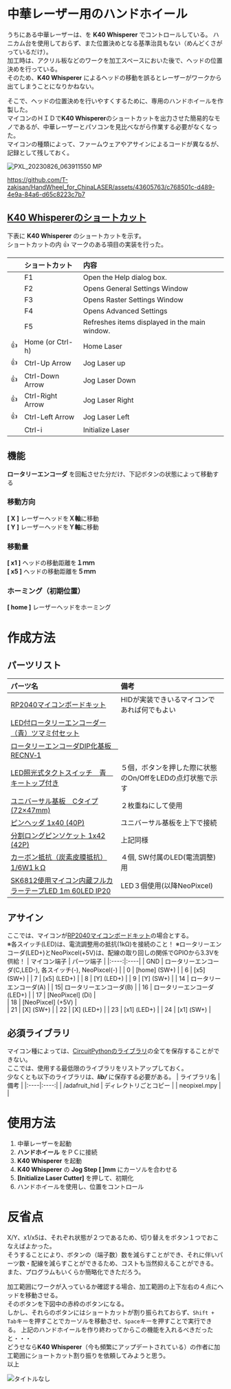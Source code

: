# 中華レーザー用のハンドホイール
うちにある中華レーザーは、を **K40 Whisperer** でコントロールしている。
ハニカム台を使用しておらず、また位置決めとなる基準治具もない（めんどくさがっているだけ）。　  
加工時は、アクリル板などのワークを加工スペースにおいた後で、ヘッドの位置決めを行っている。  
そのため、**K40 Whisperer** によるヘッドの移動を誤るとレーザーがワークから出てしまうことになりかねない。  

そこで、ヘッドの位置決めを行いやすくするために、専用のハンドホイールを作製した。  
マイコンのＨＩＤで**K40 Whisperer**のショートカットを出力させた簡易的なモノであるが、中華レーザーとパソコンを見比べながら作業する必要がなくなった。  
マイコンの種類によって、ファームウェアやアサインによるコードが異なるが、記録として残しておく。


![PXL_20230826_063911550 MP](https://github.com/T-zakisan/HandWheel_for_ChinaLASER/assets/43605763/92c29b83-22fd-4e66-bf86-c619ee27af6b)


https://github.com/T-zakisan/HandWheel_for_ChinaLASER/assets/43605763/c768501c-d489-4e9a-84a6-d65c8223c7b7


## [K40 Whispererのショートカット](https://www.scorchworks.com/K40whisperer/k40w_manual.html#keyboard)
下表に **K40 Whisperer** のショートカットを示す。  
ショートカットの内 :+1: マークのある項目の実装を行った。

| | ショートカット | 内容 |
|----|:----|:----| 
| | F1 | Open the Help dialog box. |
| | F2 | Opens General Settings Window |
| | F3 | Opens Raster Settings Window |
| | F4 | Opens Advanced Settings |
| | F5 | Refreshes items displayed in the main window. |
| :+1: | Home (or Ctrl-h) | Home Laser |
| :+1: | Ctrl-Up Arrow | Jog Laser up |
| :+1: | Ctrl-Down Arrow | Jog Laser Down |
| :+1: | Ctrl-Right Arrow | Jog Laser Right |
| :+1: | Ctrl-Left Arrow | Jog Laser Left |
| | Ctrl-i | Initialize Laser |



## 機能 
**ロータリーエンコーダ** を回転させた分だけ、下記ボタンの状態によって移動する

### 移動方向
**[ X ]**	レーザーヘッドを**Ｘ軸**に移動  
**[ Y ]** レーザーヘッドを**Ｙ軸**に移動  

### 移動量
**[ x1 ]** ヘッドの移動距離を**１ｍｍ**  
**[ x5 ]** ヘッドの移動距離を**５ｍｍ**  

### ホーミング（初期位置）
**[ home ]** レーザーヘッドをホーミング  


# 作成方法
## パーツリスト
| パーツ名 | 備考 |
|:----|:----|
| [RP2040マイコンボードキット](https://akizukidenshi.com/catalog/g/gK-17542/) | HIDが実装できいるマイコンであれば何でもよい |
| [LED付ロータリーエンコーダー（青）ツマミ付セット](https://akizukidenshi.com/catalog/g/gP-05768/) ||
| [ロータリーエンコーダDIP化基板　RECNV‐1](https://akizukidenshi.com/catalog/g/gP-07239/) ||
| [LED照光式タクトスイッチ　青　キートップ付き](https://akizukidenshi.com/catalog/g/gP-13871/) | ５個，ボタンを押した際に状態のOn/OffをLEDの点灯状態で示す |
| [ユニバーサル基板　Cタイプ(72×47mm)](https://akizukidenshi.com/catalog/g/gP-09747/) | ２枚重ねにして使用 |
| [ピンヘッダ 1x40 (40P)](https://akizukidenshi.com/catalog/g/gC-00167/) | ユニバーサル基板を上下で接続 |
| [分割ロングピンソケット 1x42 (42P)](https://akizukidenshi.com/catalog/g/gC-05779/) | 上記同様 |
| [カーボン抵抗（炭素皮膜抵抗） 1/6W1ｋΩ](https://akizukidenshi.com/catalog/g/gR-16102/) | ４個, SW付属のLED(電流調整)用 |
| [SK6812使用マイコン内蔵フルカラーテープLED 1m 60LED IP20](https://akizukidenshi.com/catalog/g/gM-12982/) | LED３個使用(以降NeoPixcel)|


## アサイン
ここでは、マイコンが[RP2040マイコンボードキット](https://akizukidenshi.com/catalog/g/gK-17542/)の場合とする。  
※各スイッチ(LED)は、電流調整用の抵抗(1kΩ)を接続のこと！
※ロータリーエンコーダ(LED+)とNeoPixcel(+5V)は、配線の取り回しの関係でGPIOから3.3Vを供給！
| マイコン端子 | パーツ端子 |
|:----:|:----|
| GND | ロータリーエンコーダ(C,LED-), 各スイッチ(-), NeoPixcel(-) |
| 0 | [home] \(SW+\) |
| 6 | [x5] \(SW+\) |
| 7 | [x5] \(LED+\) |
| 8 | [Y] \(LED+\) |
| 9 | [Y] \(SW+\) |
| 14 | ロータリーエンコーダ(A) |
| 15| ロータリーエンコーダ(B) |
| 16 | ロータリーエンコーダ(LED+) |
| 17 | [NeoPixcel] \(Di\) |\
| 18 | [NeoPixcel] \(+5V\) |\
| 21 | [X] \(SW+\) |
| 22 | [X] \(LED+\) |
| 23 | [x1] \(LED+\) |
| 24 | [x1] \(SW+\) |



## 必須ライブラリ
マイコン種によっては、[CircuitPythonのライブラリ](https://circuitpython.org/libraries)の全てを保存することができない。   
ここでは、使用する最低限のライブラリをリストアップしておく。  
少なくとも以下のライブラリは、***lib/*** に保存する必要がある。
| ライブラリ名 | 備考 |
|:----|:----:|
| /adafruit_hid | ディレクトリごとコピー |
| neopixel.mpy |  |


# 使用方法
1. 中華レーザーを起動
2. **ハンドホイール** をＰＣに接続
3. **K40 Whisperer** を起動
4. **K40 Whisperer** の **Jog Step [ ]mm** にカーソルを合わせる
5. **[Initialize Laser Cutter]** を押して、初期化
6. ハンドホイールを使用し、位置をコントロール


# 反省点
X/Y、x1/x5は、それぞれ状態が２つであるため、切り替えをボタン１つでおこなえばよかった。  
そうすることにより、ボタンの（端子数）数を減らすことができ、それに伴いパーツ数・配線を減らすことができるため、コストも当然抑えることができる。  
また、プログラムもいくらか簡略化できただろう。

加工範囲にワークが入っているか確認する場合、加工範囲の上下左右の４点にヘッドを移動させる。  
そのボタンを下図中の赤枠のボタンになる。  
しかし、それらのボタンにはショートカットが割り振られておらず、`Shift + Tab`キーを押すことでカーソルを移動させ、`Space`キーを押すことで実行できる。
上記のハンドホイールを作り終わってからこの機能を入れるべきだったと・・・  
どうせなら**K40 Whisperer**（今も頻繁にアップデートされている）の作者に加工範囲にショートカット割り振りを依頼してみようと思う。  
以上

![タイトルなし](https://github.com/T-zakisan/HandWheel_for_ChinaLASER/assets/43605763/74130b78-3878-4661-918b-548966ff8e27)





      

